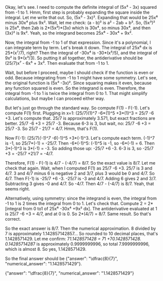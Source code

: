 <think>
Okay, let's see. I need to compute the definite integral of (5x³ - 3x) squared from -1 to 1. Hmm, first step is probably expanding the square inside the integral. Let me write that out. So, (5x³ - 3x)². Expanding that would be 25x⁶ minus 30x⁴ plus 9x². Wait, let me check: (a - b)² is a² - 2ab + b². So, (5x³)² is 25x⁶, then 2ab is 2*(5x³)*(3x) which is 30x⁴, so minus 30x⁴, and then (3x)² is 9x². Yeah, so the integrand becomes 25x⁶ - 30x⁴ + 9x².

Now, the integral from -1 to 1 of that expression. Since it's a polynomial, I can integrate term by term. Let's break it down. The integral of 25x⁶ dx is 25*(x⁷/7), right? Then the integral of -30x⁴ is -30*(x⁵/5), and the integral of 9x² is 9*(x³/3). So putting it all together, the antiderivative should be (25/7)x⁷ - 6x⁵ + 3x³. Then evaluate that from -1 to 1.

Wait, but before I proceed, maybe I should check if the function is even or odd. Because integrating from -1 to 1 might have some symmetry. Let's see, the original function is (5x³ -3x)². Since squaring makes it even, because any function squared is even. So the integrand is even. Therefore, the integral from -1 to 1 is twice the integral from 0 to 1. That might simplify calculations, but maybe I can proceed either way.

But let's just go through the standard way. So compute F(1) - F(-1). Let's compute F(1) first. Plugging in x=1: (25/7)(1)^7 -6*(1)^5 +3*(1)^3 = 25/7 -6 +3. Let's compute that. 25/7 is approximately 3.571, but exact fractions are better. 25/7 -6 +3 = 25/7 -3. Because 6-3 is 3, but wait, no: 25/7 -6 +3 = 25/7 -3. So 25/7 - 21/7 = 4/7. Hmm, that's F(1).

Now F(-1): (25/7)*(-1)^7 -6*(-1)^5 +3*(-1)^3. Let's compute each term. (-1)^7 is -1, so 25/7*(-1) = -25/7. Then -6*(-1)^5: (-1)^5 is -1, so -6*(-1) = 6. Then 3*(-1)^3 is 3*(-1) = -3. So adding those up: -25/7 +6 -3. 6-3 is 3, so -25/7 +3 = -25/7 +21/7 = -4/7.

Therefore, F(1) - F(-1) is 4/7 - (-4/7) = 8/7. So the exact value is 8/7. Let me check that again. Wait, when I computed F(1) as 25/7 -6 +3. 25/7 is 3 and 4/7. 3 and 4/7 minus 6 is negative 2 and 3/7, plus 3 would be 0 and 4/7. So 4/7. Then F(-1) is -25/7 +6 -3. -25/7 is -3 and 4/7. Adding 6 gives 2 and 3/7. Subtracting 3 gives -0 and 4/7. So -4/7. Then 4/7 - (-4/7) is 8/7. Yeah, that seems right.

Alternatively, using symmetry: since the integrand is even, the integral from -1 to 1 is 2 times the integral from 0 to 1. Let's check that. Compute 2 = 2*[integral from 0 to1 of 25x⁶ -30x⁴ +9x² dx]. The antiderivative evaluated at 1 is 25/7 -6 +3 = 4/7, and at 0 is 0. So 2*(4/7) = 8/7. Same result. So that's correct.

So the exact answer is 8/7. Then the numerical approximation. 8 divided by 7 is approximately 1.142857142857... So rounded to 10 decimal places, that's 1.1428571429. Let me confirm: 7*1.1428571428 = 7*1 +7*0.1428571428. 0.1428571428*7 is approximately 0.9999999996, so total 7.9999999996, which is almost 8. So yes, 1.1428571429.

So the final answer should be {"answer": "\\dfrac{8}{7}", "numerical_answer": "1.1428571429"}.
</think>

{"answer": "\\dfrac{8}{7}", "numerical_answer": "1.1428571429"}